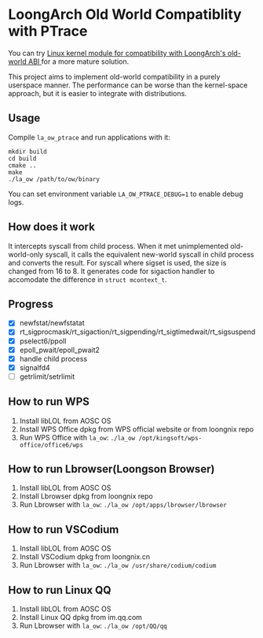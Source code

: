 # LoongArch Old World Compatiblity with PTrace

You can try [Linux kernel module for compatibility with LoongArch's old-world ABI ](https://github.com/AOSC-Dev/la_ow_syscall) for a more mature solution.

This project aims to implement old-world compatibility in a purely userspace manner. The performance can be worse than the kernel-space approach, but it is easier to integrate with distributions.

## Usage

Compile `la_ow_ptrace` and run applications with it:

```shell
mkdir build
cd build
cmake ..
make
./la_ow /path/to/ow/binary
```

You can set environment variable `LA_OW_PTRACE_DEBUG=1` to enable debug logs.

## How does it work

It intercepts syscall from child process. When it met unimplemented old-world-only syscall, it calls the equivalent new-world syscall in child process and converts the result. For syscall where sigset is used, the size is changed from 16 to 8. It generates code for sigaction handler to accomodate the difference in `struct mcontext_t`.

## Progress

- [x] newfstat/newfstatat
- [x] rt_sigprocmask/rt_sigaction/rt_sigpending/rt_sigtimedwait/rt_sigsuspend
- [x] pselect6/ppoll
- [x] epoll_pwait/epoll_pwait2
- [x] handle child process
- [x] signalfd4
- [ ] getrlimit/setrlimit

## How to run WPS

1. Install libLOL from AOSC OS
2. Install WPS Office dpkg from WPS official website or from loongnix repo
3. Run WPS Office with `la_ow`: `./la_ow /opt/kingsoft/wps-office/office6/wps`

## How to run Lbrowser(Loongson Browser)

1. Install libLOL from AOSC OS
2. Install Lbrowser dpkg from loongnix repo
3. Run Lbrowser with `la_ow`: `./la_ow /opt/apps/lbrowser/lbrowser`

## How to run VSCodium

1. Install libLOL from AOSC OS
2. Install VSCodium dpkg from loongnix.cn
3. Run Lbrowser with `la_ow`: `./la_ow /usr/share/codium/codium`

## How to run Linux QQ

1. Install libLOL from AOSC OS
2. Install Linux QQ dpkg from im.qq.com
3. Run Lbrowser with `la_ow`: `./la_ow /opt/QQ/qq`
